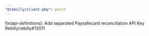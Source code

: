 ```yaml
---
"@rebilly/client-php": patch
---
```


fix(api-definitions): Add separated Paysafecard reconciliation API Key Rebilly/rebilly#12011
